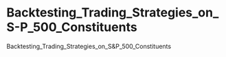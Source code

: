 # Backtesting_Trading_Strategies_on_S-P_500_Constituents
Backtesting_Trading_Strategies_on_S&amp;P_500_Constituents
